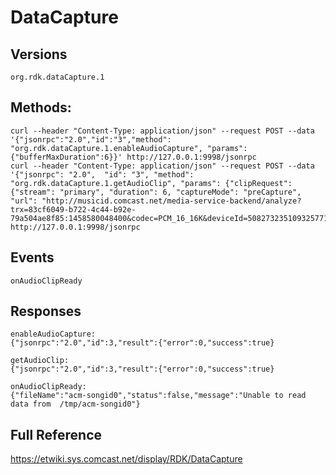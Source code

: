 # DataCapture

## Versions
`org.rdk.dataCapture.1`

## Methods:
```
curl --header "Content-Type: application/json" --request POST --data '{"jsonrpc":"2.0","id":"3","method": "org.rdk.dataCapture.1.enableAudioCapture", "params":{"bufferMaxDuration":6}}' http://127.0.0.1:9998/jsonrpc
curl --header "Content-Type: application/json" --request POST --data '{"jsonrpc": "2.0",  "id": "3", "method": "org.rdk.dataCapture.1.getAudioClip", "params": {"clipRequest": {"stream": "primary", "duration": 6, "captureMode": "preCapture", "url": "http://musicid.comcast.net/media-service-backend/analyze?trx=83cf6049-b722-4c44-b92e-79a504ae8f85:1458580048400&codec=PCM_16_16K&deviceId=5082732351093257712"}}}' http://127.0.0.1:9998/jsonrpc
```
## Events
```
onAudioClipReady
```
## Responses
```
enableAudioCapture:
{"jsonrpc":"2.0","id":3,"result":{"error":0,"success":true}

getAudioClip:
{"jsonrpc":"2.0","id":3,"result":{"error":0,"success":true}

onAudioClipReady:
{"fileName":"acm-songid0","status":false,"message":"Unable to read data from  /tmp/acm-songid0"}
```
## Full Reference
https://etwiki.sys.comcast.net/display/RDK/DataCapture
